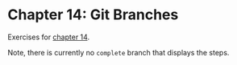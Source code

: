 # Chapter 14: Git Branches
Exercises for [chapter 14](https://info201.github.io/git-branches.html). 

Note, there is currently no `complete` branch that displays the steps.